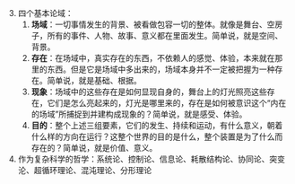 3. 四个基本论域：
   1. **场域**：一切事情发生的背景、被看做包容一切的整体。就像是舞台、空房子，所有的事件、人物、故事、意义都在里面发生。简单说，就是空间、背景。
   1. **存在**：在场域中，真实存在的东西，不依赖人的感觉、体验，本来就在那里的东西。但是它是场域中多出来的，场域本身并不一定被把握为一种存在。简单说，就是基础、根据。
   1. **现象**：场域中的这些存在是如何显现自身的，舞台上的灯光照亮这些存在，它们是怎么亮起来的，灯光是哪里来的，存在是如何被意识这个“内在的场域”所捕捉到并建构成现象的？简单说，就是感受、体验。
   1. **目的**：整个上述三组要素，它们的发生、持续和运动，有什么意义，朝着什么样的方向在运行？这整个世界的目的是什么，整个装置是为了什么而存在的？简单说，就是价值、意义。
4. 作为复杂科学的哲学：系统论、控制论、信息论、耗散结构论、协同论、突变沦、超循环理论、混沌理论、分形理论